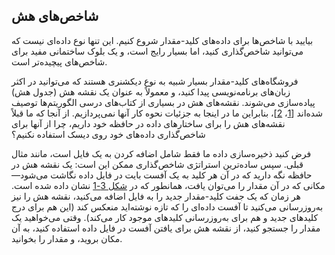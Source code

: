 ## شاخص‌های هش

بیایید با شاخص‌ها برای داده‌های کلید-مقدار شروع کنیم. این تنها نوع داده‌ای نیست که می‌توانید شاخص‌گذاری کنید، اما بسیار رایج است، و یک بلوک ساختمانی مفید برای شاخص‌های پیچیده‌تر است.

فروشگاه‌های کلید-مقدار بسیار شبیه به نوع دیکشنری هستند که می‌توانید در اکثر زبان‌های برنامه‌نویسی پیدا کنید، و معمولاً به عنوان یک نقشه هش (جدول هش) پیاده‌سازی می‌شوند. نقشه‌های هش در بسیاری از کتاب‌های درسی الگوریتم‌ها توصیف شده‌اند [[1](ch03.html#Aho1983vj)، [2](ch03.html#Cormen2009uw)]، بنابراین ما در اینجا به جزئیات نحوه کار آنها نمی‌پردازیم. از آنجا که ما قبلاً نقشه‌های هش را برای ساختارهای داده در حافظه خود داریم، چرا از آنها برای شاخص‌گذاری داده‌های خود روی دیسک استفاده نکنیم؟

فرض کنید ذخیره‌سازی داده ما فقط شامل اضافه کردن به یک فایل است، مانند مثال قبلی. سپس ساده‌ترین استراتژی شاخص‌گذاری ممکن این است: یک نقشه هش در حافظه نگه دارید که در آن هر کلید به یک آفست بایت در فایل داده نگاشت می‌شود—مکانی که در آن مقدار را می‌توان یافت، همانطور که در [شکل 3-1](#fig_storage_csv_hash_index) نشان داده شده است. هر زمان که یک جفت کلید-مقدار جدید را به فایل اضافه می‌کنید، نقشه هش را نیز به‌روزرسانی می‌کنید تا آفست داده‌ای را که تازه نوشته‌اید منعکس کند (این هم برای درج کلیدهای جدید و هم برای به‌روزرسانی کلیدهای موجود کار می‌کند). وقتی می‌خواهید یک مقدار را جستجو کنید، از نقشه هش برای یافتن آفست در فایل داده استفاده کنید، به آن مکان بروید، و مقدار را بخوانید. 